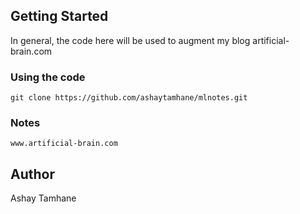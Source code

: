 ## Getting Started

In general, the code here will be used to augment my blog artificial-brain.com

### Using the code

```
git clone https://github.com/ashaytamhane/mlnotes.git
```

### Notes

```
www.artificial-brain.com
```

## Author

Ashay Tamhane

